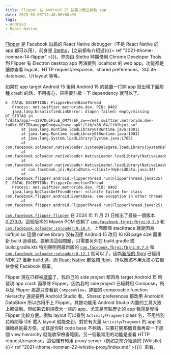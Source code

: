```yaml
---
title: Flipper 在 Android 15 裝置上無法啟動 app
date: 2025-03-05T12:40:00+08:00
tags:
- Android
- React Native
---
```


[Flipper](https://fbflipper.com/) 是 Facebook 出品的 React Native debugger（不是 React Native 的 app 都可以用），前身是 [Stetho](https://facebook.github.io/stetho/)，[之前都有介紹過]({{< ref "2021-ithome-ironman-14-flipper" >}})。界面由 Stetho 時期借用 Chrome Developer Tools 到 Flipper 有 Electron desktop app 再演變到 localhost 的 web app，功能都是讓你查看 logcat、HTTP request/response、shared preferences、SQLite database、UI layout 等等。

如果在 app target Android 15 後用 Android 15 的裝置一打開 app 就出現下面那種 crash 的話，不用擔心，只需要升級一下 dependency 就可以了。

```text
E  FATAL EXCEPTION: FlipperEventBaseThread
   Process: net.swiftzer.metroride.dev, PID: 8402
   java.lang.UnsatisfiedLinkError: dlopen failed: empty/missing DT_STRTAB in "/data/app/~~1297Du5FiuE_QM7YrEF_zw==/net.swiftzer.metroride.dev-tu0kr-SEfZDkaugyqnDnng==/base.apk!/lib/x86_64/libfbjni.so"
       at java.lang.Runtime.loadLibrary0(Runtime.java:1081)
       at java.lang.Runtime.loadLibrary0(Runtime.java:1003)
       at java.lang.System.loadLibrary(System.java:1765)
       at com.facebook.soloader.nativeloader.SystemDelegate.loadLibrary(SystemDelegate.java:24)
       at com.facebook.soloader.nativeloader.NativeLoader.loadLibrary(NativeLoader.java:52)
       at com.facebook.soloader.nativeloader.NativeLoader.loadLibrary(NativeLoader.java:30)
       at com.facebook.jni.HybridData.<clinit>(HybridData.java:34)
       at com.facebook.flipper.android.FlipperThread.run(FlipperThread.java:25)
E  FATAL EXCEPTION: FlipperConnectionThread
   Process: net.swiftzer.metroride.dev, PID: 8402
   java.lang.NoClassDefFoundError: <clinit> failed for class com.facebook.flipper.android.EventBase; see exception in other thread
       at com.facebook.flipper.android.FlipperThread.run(FlipperThread.java:25)
```

[`com.facebook.flipper:flipper`](https://mvnrepository.com/artifact/com.facebook.flipper/flipper) 在 2024 年 11 月 21 日推出了最後一個版本 [0.273.0](https://mvnrepository.com/artifact/com.facebook.flipper/flipper/0.273.0)。這個版本的 Maven POM 依賴了 [`com.facebook.fbjni:fbjni:0.3.0`](https://mvnrepository.com/artifact/com.facebook.fbjni/fbjni/0.3.0) 和 [`com.facebook.soloader:soloader:0.10.4`](https://mvnrepository.com/artifact/com.facebook.soloader/soloader/0.10.4)。上面那個 stacktrace 就是因為 libfbjni.so 這個 native library 沒有因應 Android 15 改用 16 KB page size 而重新 build 過導致。要解決這個問題，只需要另外在 build.gradle 或 build.gradle.kts 特別聲明用最新版的 [`com.facebook.fbjni:fbjni:0.7.0`](https://mvnrepository.com/artifact/com.facebook.fbjni/fbjni/0.7.0) 和 [`com.facebook.soloader:soloader:0.12.1`](https://mvnrepository.com/artifact/com.facebook.soloader/soloader/0.12.1) 就可以了。因為[新版的 fbjni](https://github.com/facebookincubator/fbjni/releases/tag/v0.7.0) 已經用 NDK 27 重新 build 過，而 [React Native 都依賴 fbjni](https://mvnrepository.com/artifact/com.facebook.react/react-android/0.78.0)，所以應該不用太擔心它很快會被 Facebook 廢棄。

Flipper 現在已經被[廢棄](https://github.com/react-native-community/discussions-and-proposals/blob/main/proposals/0641-decoupling-flipper-from-react-native-core.md)了，我自己的 side project 都因為 target Android 15 時發現 app crash 而移除 Flipper。因為我的 side project 已經轉用 Compose，所以從 Flipper 那邊只會看到 `ComposeView`，詳細的 composable function hierarchy 還是要用 Android Studio 看。Shared preferences 都改用 AndroidX DataStore 所以亦用不上 Flipper。其餘功能用 Android Studio 內置的工具大致上都做到。但如果去到規模大一些的 app，尤其是有點歷史的 app 我還是覺得 Flipper 比較方便。例如 layout 可以看到 `Activity`/`Fragment` class 名，不用特別花時間等 IDE 載入 layout 就能查到。對於有大量 `Activity`/`Fragment` 的 app 來講始終是最方便。尤其是你對 code base 不夠熟，只要打開那個頁面再查一下那個 view hierarchy 就能收窄檢查範圍。另一個最常用的功能是查看 HTTP request/response，這個惟有轉用 proxy server（例如之前介紹過的 [Whistle]({{< ref "2021-ithome-ironman-22-whistle-proxy/index.md" >}})）來看。
